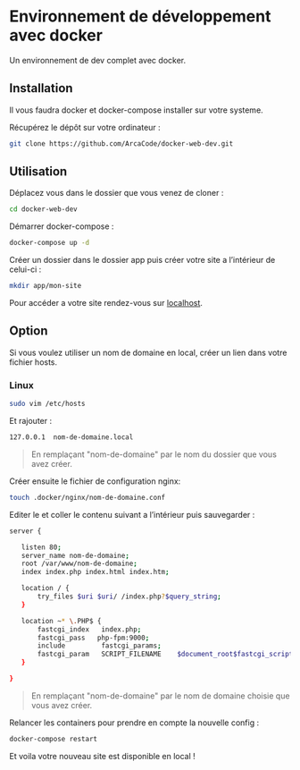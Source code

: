 

# Environnement de développement avec docker

Un environnement de dev complet avec docker.

## Installation

Il vous faudra docker et docker-compose installer sur votre systeme.

Récupérez le dépôt sur votre ordinateur :

```bash
git clone https://github.com/ArcaCode/docker-web-dev.git
```

## Utilisation

Déplacez vous dans le dossier que vous venez de cloner :

```bash
cd docker-web-dev
```

Démarrer docker-compose :

```bash
docker-compose up -d
```

Créer un dossier dans le dossier app puis créer votre site a l’intérieur de celui-ci :

```bash
mkdir app/mon-site
```

Pour accéder a votre site rendez-vous sur [localhost](http://localhost/).

## Option
Si vous voulez utiliser un nom de domaine en local, créer un lien dans votre fichier hosts.

### Linux

```bash
sudo vim /etc/hosts
```
Et rajouter :

```bash
127.0.0.1  nom-de-domaine.local
```
> En remplaçant "nom-de-domaine" par le nom du dossier que vous avez créer.

Créer ensuite le fichier de configuration nginx:

```bash
touch .docker/nginx/nom-de-domaine.conf
```

Editer le et coller le contenu suivant a l’intérieur puis sauvegarder :

```bash
server {

   listen 80;
   server_name nom-de-domaine;
   root /var/www/nom-de-domaine;
   index index.php index.html index.htm;

   location / {
       try_files $uri $uri/ /index.php?$query_string;
   }

   location ~* \.PHP$ {
       fastcgi_index   index.php;
       fastcgi_pass   php-fpm:9000;
       include         fastcgi_params;
       fastcgi_param   SCRIPT_FILENAME    $document_root$fastcgi_script_name;
   }

}

```
> En remplaçant "nom-de-domaine" par le nom de domaine choisie que vous avez créer.

Relancer les containers pour prendre en compte la nouvelle config :

```bash
docker-compose restart
```

Et voila votre nouveau site est disponible en local !
